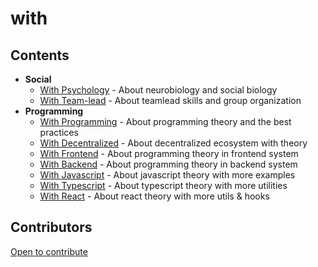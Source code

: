 # with

## Contents

- **Social**
  - [With Psychology](https://github.com/javeoff/with-psychology) - About neurobiology and social biology
  - [With Team-lead](https://github.com/javeoff/with-teamlead) - About teamlead skills and group organization
- **Programming**
  - [With Programming](https://github.com/javeoff/with-programming) - About programming theory and the best practices
  - [With Decentralized](https://github.com/javeoff/with-decentralized) - About decentralized ecosystem with theory
  - [With Frontend](https://github.com/javeoff/with-frontend) - About programming theory in frontend system
  - [With Backend](https://github.com/javeoff/with-backend) - About programming theory in backend system
  - [With Javascript](https://github.com/javeoff/with-javascript) - About javascript theory with more examples
  - [With Typescript](https://github.com/javeoff/with-typescript) - About typescript theory with more utilities
  - [With React](https://github.com/javeoff/with-react) - About react theory with more utils & hooks

## Contributors

[Open to contribute](https://github.com/users/javeoff/projects/5/)
